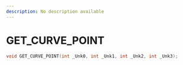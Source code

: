 ```yaml
---
description: No description available 
---
```


# GET_CURVE_POINT

```cpp
void GET_CURVE_POINT(int _Unk0, int _Unk1, int _Unk2, int _Unk3);
```